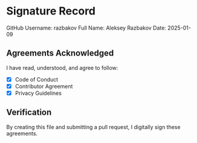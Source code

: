 # Signature Record

GitHub Username: razbakov
Full Name: Aleksey Razbakov
Date: 2025-01-09

## Agreements Acknowledged

I have read, understood, and agree to follow:

- [x] Code of Conduct
- [x] Contributor Agreement
- [x] Privacy Guidelines

## Verification

By creating this file and submitting a pull request, I digitally sign these agreements.
